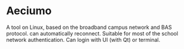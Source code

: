 Aeciumo
=======

A tool on Linux, based on the broadband campus network and BAS protocol. can automatically reconnect. Suitable for most of the school network authentication. Can login with UI (with Qt) or terminal.
